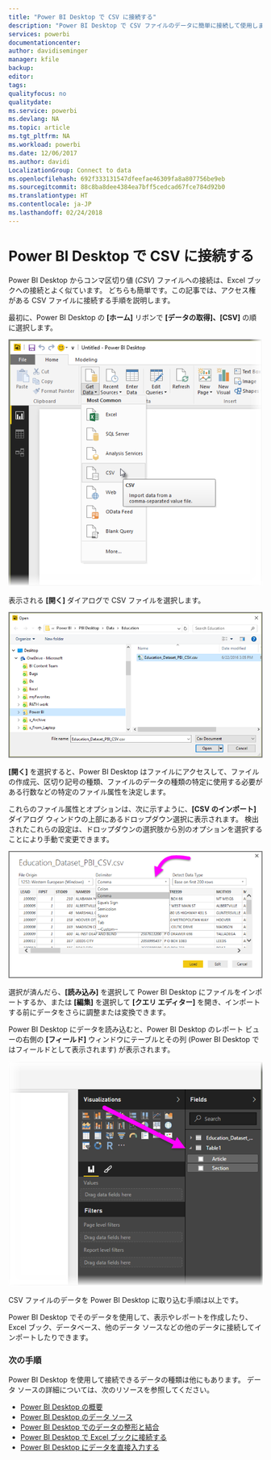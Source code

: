 ```yaml
---
title: "Power BI Desktop で CSV に接続する"
description: "Power BI Desktop で CSV ファイルのデータに簡単に接続して使用します"
services: powerbi
documentationcenter: 
author: davidiseminger
manager: kfile
backup: 
editor: 
tags: 
qualityfocus: no
qualitydate: 
ms.service: powerbi
ms.devlang: NA
ms.topic: article
ms.tgt_pltfrm: NA
ms.workload: powerbi
ms.date: 12/06/2017
ms.author: davidi
LocalizationGroup: Connect to data
ms.openlocfilehash: 692f333131547dfeefae46309fa8a807756be9eb
ms.sourcegitcommit: 88c8ba8dee4384ea7bff5cedcad67fce784d92b0
ms.translationtype: HT
ms.contentlocale: ja-JP
ms.lasthandoff: 02/24/2018
---
```

# <a name="connect-to-csv-files-in-power-bi-desktop"></a>Power BI Desktop で CSV に接続する
Power BI Desktop からコンマ区切り値 (*CSV*) ファイルへの接続は、Excel ブックへの接続とよく似ています。 どちらも簡単です。この記事では、アクセス権がある CSV ファイルに接続する手順を説明します。

最初に、Power BI Desktop の **[ホーム]** リボンで **[データの取得]、[CSV]** の順に選択します。

![](media/desktop-connect-csv/connect-to-csv_1.png)

表示される **[開く]** ダイアログで CSV ファイルを選択します。

![](media/desktop-connect-csv/connect-to-csv_2.png)

**[開く]** を選択すると、Power BI Desktop はファイルにアクセスして、ファイルの作成元、区切り記号の種類、ファイルのデータの種類の特定に使用する必要がある行数などの特定のファイル属性を決定します。

これらのファイル属性とオプションは、次に示すように、**[CSV のインポート]** ダイアログ ウィンドウの上部にあるドロップダウン選択に表示されます。 検出されたこれらの設定は、ドロップダウンの選択肢から別のオプションを選択することにより手動で変更できます。

![](media/desktop-connect-csv/connect-to-csv_3.png)

選択が済んだら、**[読み込み]** を選択して Power BI Desktop にファイルをインポートするか、または **[編集]** を選択して **[クエリ エディター]** を開き、インポートする前にデータをさらに調整または変換できます。

Power BI Desktop にデータを読み込むと、Power BI Desktop のレポート ビューの右側の **[フィールド]** ウィンドウにテーブルとその列 (Power BI Desktop ではフィールドとして表示されます) が表示されます。

![](media/desktop-connect-csv/connect-to-csv_4.png)

CSV ファイルのデータを Power BI Desktop に取り込む手順は以上です。

Power BI Desktop でそのデータを使用して、表示やレポートを作成したり、Excel ブック、データベース、他のデータ ソースなどの他のデータに接続してインポートしたりできます。

### <a name="next-steps"></a>次の手順
Power BI Desktop を使用して接続できるデータの種類は他にもあります。 データ ソースの詳細については、次のリソースを参照してください。

* [Power BI Desktop の概要](desktop-getting-started.md)
* [Power BI Desktop のデータ ソース](desktop-data-sources.md)
* [Power BI Desktop でのデータの整形と結合](desktop-shape-and-combine-data.md)
* [Power BI Desktop で Excel ブックに接続する](desktop-connect-excel.md)   
* [Power BI Desktop にデータを直接入力する](desktop-enter-data-directly-into-desktop.md)   

